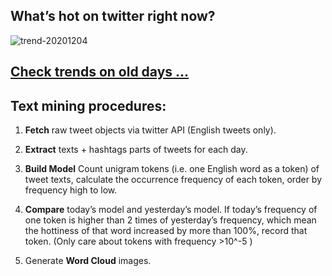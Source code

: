 ## What’s hot on twitter right now?

![trend-20201204][wordcloud]

[wordcloud]: https://raw.githubusercontent.com/xdqc/tweet-trend-everyday/master/word-cloud/trend-20201204.png?token=AF5V4P7ADR6KQBZ4CEDTNIK6AXRMU "trend-20201204"

## [Check trends on old days ...](https://github.com/xdqc/tweet-trend-everyday/tree/master/word-cloud)

## Text mining procedures:

1. **Fetch** raw tweet objects via twitter API (English tweets only).

2. **Extract** texts + hashtags parts of tweets for each day.

3. **Build Model** Count unigram tokens (i.e. one English word as a token) of tweet texts, calculate the occurrence frequency of each token, order by frequency high to low.

4. **Compare** today’s model and yesterday’s model. If today’s frequency of one token is higher than 2 times of yesterday’s frequency, which mean the hottiness of that word increased by more than 100%, record that token. (Only care about tokens with frequency >10^-5 )

5. Generate **Word Cloud** images.
